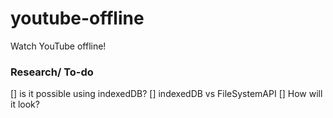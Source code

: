 # youtube-offline
Watch YouTube offline!

### Research/ To-do
[] is it possible using indexedDB?
[] indexedDB vs FileSystemAPI 
[] How will it look?
